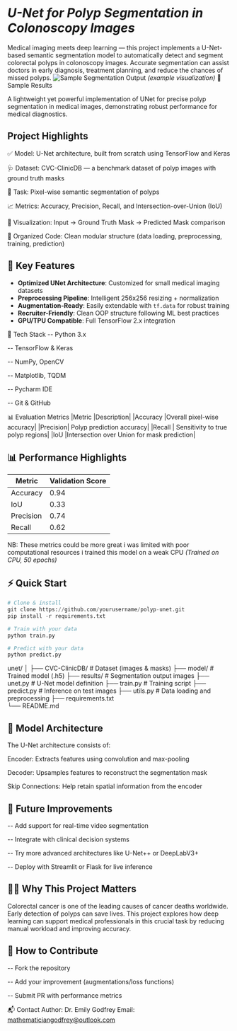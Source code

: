 # *U-Net for Polyp Segmentation in Colonoscopy Images*  
Medical imaging meets deep learning — this project implements a U-Net-based semantic segmentation model to automatically detect and segment colorectal polyps in colonoscopy images. Accurate segmentation can assist doctors in early diagnosis, treatment planning, and reduce the chances of missed polyps.
![Sample Segmentation Output](demo/output_sample.png) *(example visualization)*
🧬 Sample Results

A lightweight yet powerful implementation of UNet for precise polyp segmentation in medical images, demonstrating robust performance for medical diagnostics.

 ## Project Highlights
✅ Model: U-Net architecture, built from scratch using TensorFlow and Keras

🩺 Dataset: CVC-ClinicDB — a benchmark dataset of polyp images with ground truth masks

🎯 Task: Pixel-wise semantic segmentation of polyps

📈 Metrics: Accuracy, Precision, Recall, and Intersection-over-Union (IoU)

💾 Visualization: Input → Ground Truth Mask → Predicted Mask comparison

📂 Organized Code: Clean modular structure (data loading, preprocessing, training, prediction)


## 🚀 Key Features
- **Optimized UNet Architecture**: Customized for small medical imaging datasets
- **Preprocessing Pipeline**: Intelligent 256x256 resizing + normalization
- **Augmentation-Ready**: Easily extendable with `tf.data` for robust training
- **Recruiter-Friendly**: Clean OOP structure following ML best practices
- **GPU/TPU Compatible**: Full TensorFlow 2.x integration

🧰 Tech Stack
-- Python 3.x

-- TensorFlow & Keras

-- NumPy, OpenCV

-- Matplotlib, TQDM

-- Pycharm IDE

-- Git & GitHub

📊 Evaluation Metrics
|Metric	   |Description|
|Accuracy	|Overall pixel-wise accuracy|
|Precision|	Polyp prediction accuracy|
|Recall   |	Sensitivity to true polyp regions|
|IoU	    |Intersection over Union for mask prediction|

## 📊 Performance Highlights
| Metric | Validation Score |
|--------|------------------|
| Accuracy  | 0.94            | 
| IoU    | 0.33             |
| Precision | 0.74             |
|Recall  | 0.62           | 

NB: These metrics could be more great i was limited with poor computational resources i trained this model on a weak CPU
*(Trained on CPU, 50 epochs)*

## ⚡ Quick Start
```python
# Clone & install
git clone https://github.com/yourusername/polyp-unet.git
pip install -r requirements.txt

# Train with your data
python train.py

# Predict with your data
python predict.py
```

unet/
│
├── CVC-ClinicDB/         # Dataset (images & masks)
├── model/                # Trained model (.h5)
├── results/              # Segmentation output images
├── unet.py               # U-Net model definition
├── train.py              # Training script
├── predict.py            # Inference on test images
├── utils.py              # Data loading and preprocessing
├── requirements.txt      
└── README.md


## 🤖 Model Architecture
The U-Net architecture consists of:

Encoder: Extracts features using convolution and max-pooling

Decoder: Upsamples features to reconstruct the segmentation mask

Skip Connections: Help retain spatial information from the encoder

## 📌 Future Improvements
-- Add support for real-time video segmentation

-- Integrate with clinical decision systems

-- Try more advanced architectures like U-Net++ or DeepLabV3+

-- Deploy with Streamlit or Flask for live inference

## 👨‍⚕️ Why This Project Matters
Colorectal cancer is one of the leading causes of cancer deaths worldwide. Early detection of polyps can save lives. This project explores how deep learning can support medical professionals in this crucial task by reducing manual workload and improving accuracy.

## 🤝 How to Contribute
-- Fork the repository

-- Add your improvement (augmentations/loss functions)

-- Submit PR with performance metrics

📬 Contact
Author: Dr. Emily Godfrey
Email: mathematiciangodfrey@outlook.com
